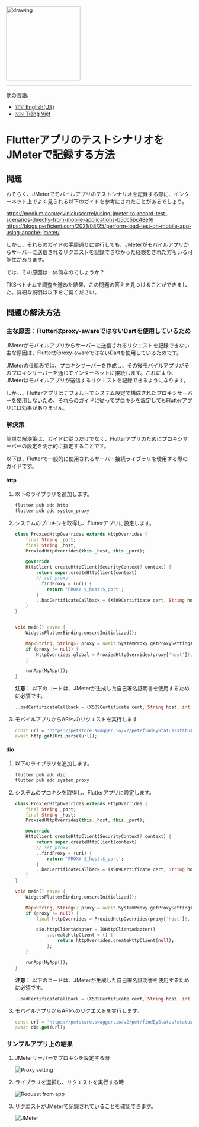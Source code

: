 <img src="https://tksvietnam.com/wp-content/uploads/2022/01/logo-1024x337.png" alt="drawing" width="200"/>

---
他の言語:  
- [🇺🇸 English(US)](README.md)  
- [🇻🇳 Tiếng Việt](README_VN.md)

# FlutterアプリのテストシナリオをJMeterで記録する方法

## 問題

おそらく、JMeterでモバイルアプリのテストシナリオを記録する際に、インターネット上でよく見られる以下のガイドを参考にされたことがあるでしょう。 

https://medium.com/@viniciuscorrei/using-jmeter-to-record-test-scenarios-directly-from-mobile-applications-b5dc5bc48ef6  
https://blogs.perficient.com/2021/08/25/perform-load-test-on-mobile-app-using-apache-jmeter/  

しかし、それらのガイドの手順通りに実行しても、JMeterがモバイルアプリからサーバーに送信されるリクエストを記録できなかった経験をされた方もいる可能性があります。 

では、その原因は一体何なのでしょうか？ 

TKSベトナムで調査を進めた結果、この問題の答えを見つけることができました。詳細な説明は以下をご覧ください。

## 問題の解決方法

### 主な原因：Flutterはproxy-awareではないDartを使用しているため 

JMeterがモバイルアプリからサーバーに送信されるリクエストを記録できない主な原因は、Flutterがproxy-awareではないDartを使用しているためです。 

JMeterの仕組みでは、プロキシサーバーを作成し、その後モバイルアプリがそのプロキシサーバーを通じてインターネットに接続します。これにより、JMeterはモバイルアプリが送信するリクエストを記録できるようになります。 

しかし、Flutterアプリはデフォルトでシステム設定で構成されたプロキシサーバーを使用しないため、それらのガイドに従ってプロキシを設定してもFlutterアプリには効果がありません。 

### 解決策

簡単な解決策は、ガイドに従うだけでなく、Flutterアプリのためにプロキシサーバーの設定を明示的に指定することです。 

以下は、Flutterで一般的に使用されるサーバー接続ライブラリを使用する際のガイドです。 

#### http

1. 以下のライブラリを追加します。 

    ```bash
    flutter pub add http
    flutter pub add system_proxy
    ```

1. システムのプロキシを取得し、Flutterアプリに設定します。 

    ```dart
    class ProxiedHttpOverrides extends HttpOverrides {
        final String _port;
        final String _host;
        ProxiedHttpOverrides(this._host, this._port);

        @override
        HttpClient createHttpClient(SecurityContext? context) {
            return super.createHttpClient(context)
            // set proxy
            ..findProxy = (uri) {
                return 'PROXY $_host:$_port';
            }
            ..badCertificateCallback = (X509Certificate cert, String host, int port) => true;
        }
    }


    void main() async {
        WidgetsFlutterBinding.ensureInitialized();

        Map<String, String>? proxy = await SystemProxy.getProxySettings();
        if (proxy != null) {
            HttpOverrides.global = ProxiedHttpOverrides(proxy['host']!, proxy['port']!);
        }

        runApp(MyApp());
    }
    ```

    **注意：** 以下のコードは、JMeterが生成した自己署名証明書を使用するために必須です。 

    ```dart
    ..badCertificateCallback = (X509Certificate cert, String host, int port) => true;
    ```

1. モバイルアプリからAPIへのリクエストを実行します

    ```dart
    const url = 'https://petstore.swagger.io/v2/pet/findByStatus?status=available';
    await http.get(Uri.parse(url));
    ```

#### dio

1. 以下のライブラリを追加します。 

    ```bash
    flutter pub add dio
    flutter pub add system_proxy
    ```

1. システムのプロキシを取得し、Flutterアプリに設定します。 

    ```dart
    class ProxiedHttpOverrides extends HttpOverrides {
        final String _port;
        final String _host;
        ProxiedHttpOverrides(this._host, this._port);

        @override
        HttpClient createHttpClient(SecurityContext? context) {
            return super.createHttpClient(context)
            // set proxy
            ..findProxy = (uri) {
                return 'PROXY $_host:$_port';
            }
            ..badCertificateCallback = (X509Certificate cert, String host, int port) => true;
        }
    }

    void main() async {
        WidgetsFlutterBinding.ensureInitialized();

        Map<String, String>? proxy = await SystemProxy.getProxySettings();
        if (proxy != null) {
            final httpOverrides = ProxiedHttpOverrides(proxy['host']!, proxy['port']!);

            dio.httpClientAdapter = IOHttpClientAdapter()
                ..createHttpClient = () {
                    return httpOverrides.createHttpClient(null);
                };
        }

        runApp(MyApp());
    }
    ```

    **注意：** 以下のコードは、JMeterが生成した自己署名証明書を使用するために必須です。 

    ```dart
    ..badCertificateCallback = (X509Certificate cert, String host, int port) => true;
    ```

1. モバイルアプリからAPIへのリクエストを実行します。 

    ```dart
    const url = 'https://petstore.swagger.io/v2/pet/findByStatus?status=available';
    await dio.get(url);
    ```

### サンプルアプリ上の結果

1. JMeterサーバーでプロキシを設定する時

    ![Proxy setting](images/proxy_setting.png)

1. ライブラリを選択し、リクエストを実行する時

    ![Request from app](images/request_from_app.png)

1. リクエストがJMeterで記録されていることを確認できます。 

    ![JMeter](images/jmeter.png)
